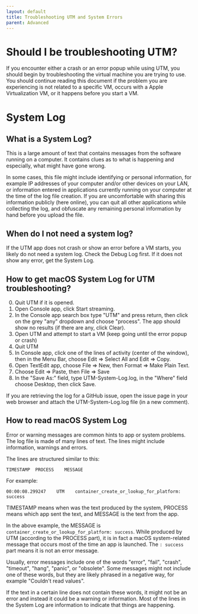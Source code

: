```yaml
---
layout: default
title: Troubleshooting UTM and System Errors
parent: Advanced
---
```

# Should I be troubleshooting UTM?

If you encounter either a crash or an error popup while using UTM, you should begin by troubleshooting the virtual machine you are trying to use. You should continue reading this document if the problem you are experiencing is not related to a specific VM, occurs with a Apple Virtualization VM, or it happens before you start a VM.

# System Log

## What is a System Log?

This is a large amount of text that contains messages from the software running on a computer. It contains clues as to what is happening and especially, what might have gone wrong.

In some cases, this file might include identifying or personal information, for example IP addresses of your computer and/or other devices on your LAN, or information entered in applications currently running on your computer at the time of the log file creation. If you are uncomfortable with sharing this information publicly (here online), you can quit all other applications while collecting the log, and obfuscate any remaining personal information by hand before you upload the file.

## When do I not need a system log?

If the UTM app does not crash or show an error before a VM starts, you likely do not need a system log. Check the Debug Log first. If it does not show any error, get the System Log.

## How to get macOS System Log for UTM troubleshooting?

0. Quit UTM if it is opened.
1. Open Console app, click Start streaming.
2. In the Console app search box type "UTM" and press return, then click on the grey "any" dropdown and choose "process". The app should show no results (if there are any, click Clear).
3. Open UTM and attempt to start a VM (keep going until the error popup or crash)
4. Quit UTM
5. In Console app, click one of the lines of activity (center of the window), then in the Menu Bar, choose Edit => Select All and Edit => Copy.
6. Open TextEdit app, choose File => New, then Format => Make Plain Text.
7. Choose Edit => Paste, then File => Save
8. In the "Save As:" field, type UTM-System-Log.log, in the "Where" field choose Desktop, then click Save.

If you are retrieving the log for a GitHub issue, open the issue page in your web browser and attach the UTM-System-Log.log file (in a new comment).

## How to read macOS System Log

Error or warning messages are common hints to app or system problems. The log file is made of many lines of text. The lines might include information, warnings and errors.

The lines are structured similar to this:

`TIMESTAMP  PROCESS    MESSAGE`

For example:

`00:00:08.299247    UTM    container_create_or_lookup_for_platform: success`

TIMESTAMP means when was the text produced by the system, PROCESS means which app sent the text, and MESSAGE is the text from the app.

In the above example, the MESSAGE is `container_create_or_lookup_for_platform: success`. While produced by UTM (according to the PROCESS part), it is in fact a macOS system-related message that occurs most of the time an app is launched. The `: success` part means it is not an error message.

Usually, error messages include one of the words "error", "fail", "crash", "timeout", "hang", "panic", or "obsolete". Some messages might not include one of these words, but they are likely phrased in a negative way, for example "Couldn't read values".

If the text in a certain line does not contain these words, it might not be an error and instead it could be a warning or information. Most of the lines in the System Log are information to indicate that things are happening.
